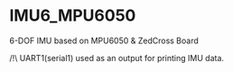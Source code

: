 # IMU6_MPU6050
6-DOF IMU based on MPU6050 &amp; ZedCross Board

/!\ UART1(serial1) used as an output for printing IMU data.
